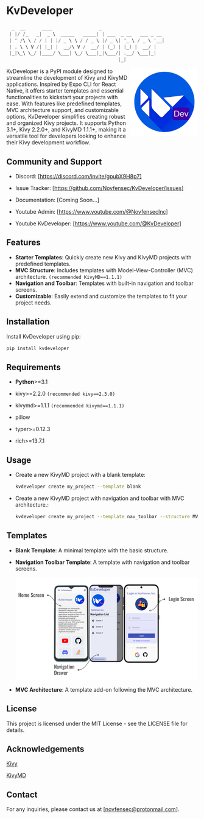# KvDeveloper

```csharp
  _  __      ____                 _                       
 | |/ /_   _|  _ \  _____   _____| | ___  _ __   ___ _ __ 
 | ' /\ \ / / | | |/ _ \ \ / / _ \ |/ _ \| '_ \ / _ \ '__|
 | . \ \ V /| |_| |  __/\ V /  __/ | (_) | |_) |  __/ |   
 |_|\_\ \_/ |____/ \___| \_/ \___|_|\___/| .__/ \___|_|   
                                         |_|              
```

<img src="https://raw.githubusercontent.com/Novfensec/KvDeveloper/main/kvdeveloper/assets/image_library/kvdeveloper/kvdeveloper_logo256.png" height="178" align="right"/>

<p>KvDeveloper is a PyPI module designed to streamline the development of Kivy and KivyMD applications. Inspired by Expo CLI for React Native, it offers starter templates and essential functionalities to kickstart your projects with ease. With features like predefined templates, MVC architecture support, and customizable options, KvDeveloper simplifies creating robust and organized Kivy projects. It supports Python 3.1+, Kivy 2.2.0+, and KivyMD 1.1.1+, making it a versatile tool for developers looking to enhance their Kivy development workflow.</p>

## Community and Support
- Discord: [https://discord.com/invite/gpubX9H8p7]

- Issue Tracker: [https://github.com/Novfensec/KvDeveloper/issues]

- Documentation: [Coming Soon...]

- Youtube Admin: [https://www.youtube.com/@NovfensecInc]

- Youtube KvDeveloper: [https://www.youtube.com/@KvDeveloper]

## Features
- **Starter Templates**: Quickly create new Kivy and KivyMD projects with predefined templates.
- **MVC Structure**: Includes templates with Model-View-Controller (MVC) architecture. `(recommended KivyMD==1.1.1)`
- **Navigation and Toolbar**: Templates with built-in navigation and toolbar screens.
- **Customizable**: Easily extend and customize the templates to fit your project needs.

## Installation
Install KvDeveloper using pip:

```bash
pip install kvdeveloper
```

## Requirements
- **Python**>=3.1

- kivy>=2.2.0 `(recommended kivy==2.3.0)`

- kivymd>=1.1.1 `(recommended kivymd==1.1.1)`

- pillow

- typer>=0.12.3

- rich>=13.7.1

## Usage
- Create a new KivyMD project with a blank template:

    ```bash
    kvdeveloper create my_project --template blank
    ```

- Create a new KivyMD project with navigation and toolbar with MVC architecture.:

    ``` bash
    kvdeveloper create my_project --template nav_toolbar --structure MVC
    ```

## Templates
- **Blank Template**: A minimal template with the basic structure.

- **Navigation Toolbar Template**: A template with navigation and toolbar screens.
    <p align="center">
        <img 
            width="600" src="https://raw.githubusercontent.com/Novfensec/KvDeveloper/main/kvdeveloper/assets/image_library/kvdeveloper/nav_toolbar.png" style="border-radius:2%" 
            title="kvdeveloper create MyApp --template nav_toolbar"
        />
    </p>

- **MVC Architecture**: A template add-on following the MVC architecture.

## License
This project is licensed under the MIT License - see the LICENSE file for details.

## Acknowledgements

[Kivy](https://github.com/kivy)

[KivyMD](https://github.com/kivymd)

## Contact
For any inquiries, please contact us at [novfensec@protonmail.com].
